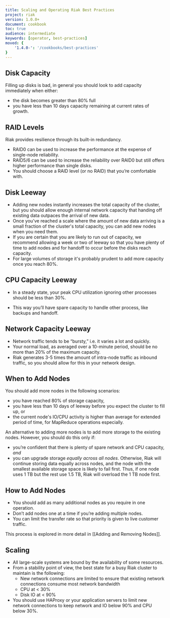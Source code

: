 ```yaml
---
title: Scaling and Operating Riak Best Practices
project: riak
version: 1.0.0+
document: cookbook
toc: true
audience: intermediate
keywords: [operator, best-practices]
moved: {
    '1.4.0-': '/cookbooks/best-practices'
}
---
```


## Disk Capacity

Filling up disks is bad, in general you should look to add capacity immediately when either:

* the disk becomes greater than 80% full
* you have less than 10 days capacity remaining at current rates of growth.


## RAID Levels

Riak provides resilience through its built-in redundancy.

* RAID0 can be used to increase the performance at the expense of single-node reliability.
* RAID5/6 can be used to increase the reliability over RAID0 but still offers higher performance than single disks.
* You should choose a RAID level (or no RAID) that you’re comfortable with.


## Disk Leeway

* Adding new nodes instantly increases the total capacity of the cluster, but you should allow enough internal network capacity that handing off existing data outpaces the arrival of new data.
* Once you’ve reached a scale where the amount of new data arriving is a small fraction of the cluster's total capacity, you can add new nodes when you need them.
* If you are certain that you are likely to run out of capacity, we recommend allowing a week or two of leeway so that you have plenty of time to add nodes and for handoff to occur before the disks reach capacity.
* For large volumes of storage it's probably prudent to add more capacity once you reach 80%.


## CPU Capacity Leeway

* In a steady state, your peak CPU utilization ignoring other processes should be less than 30%.
 - This way you’ll have spare capacity to handle other process, like backups and handoff.


## Network Capacity Leeway

* Network traffic tends to be “bursty,” i.e. it varies a lot and quickly.
* Your normal load, as averaged over a 10-minute period, should be no more than 20% of the maximum capacity.
* Riak generates 3-5 times the amount of intra-node traffic as inbound traffic, so you should allow for this in your network design.

## When to Add Nodes

You should add more nodes in the following scenarios:

* you have reached 80% of storage capacity,
* you have less than 10 days of leeway before you expect the cluster to fill up, or
* the current node's IO/CPU activity is higher than average for extended period of time, for MapReduce operations especially.

An alternative to adding more nodes is to add more storage to the existing nodes. However, you should do this only if:

* you’re confident that there is plenty of spare network and CPU capacity, _and_
* you can upgrade storage _equally across all nodes_. Otherwise, Riak will continue storing data equally across nodes, and the node with the smallest available storage space is likely to fail first. Thus, if one node uses 1 TB but the rest use 1.5 TB, Riak will overload the 1 TB node first.

## How to Add Nodes

* You should add as many additional nodes as you require in one operation.
* Don’t add nodes one at a time if you’re adding multiple nodes.
* You can limit the transfer rate so that priority is given to live customer traffic.

This process is explored in more detail in [[Adding and Removing Nodes]].

## Scaling

* All large-scale systems are bound by the availability of some resources.
* From a stability point of view, the best state for a busy Riak cluster to maintain is the following:
  * New network connections are limited to ensure that existing network connections consume most network bandwidth
  * CPU at < 30%
  * Disk IO at < 90%
* You should use HAProxy or your application servers to limit new network connections to keep network and IO below 90% and CPU below 30%.
